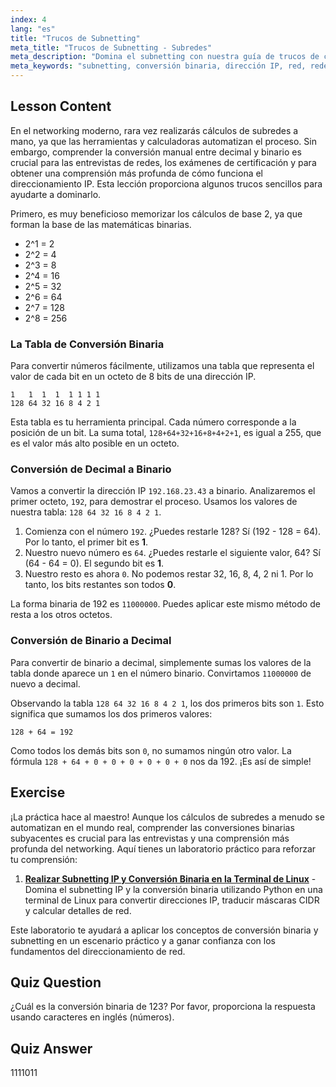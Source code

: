 ```yaml
---
index: 4
lang: "es"
title: "Trucos de Subnetting"
meta_title: "Trucos de Subnetting - Subredes"
meta_description: "Domina el subnetting con nuestra guía de trucos de conversión binaria. Aprende a usar la tabla 128+64+32+16+8+4+2+1 para convertir rápidamente direcciones IP de decimal a binario y viceversa. Esencial para entrevistas de redes y certificaciones."
meta_keywords: "subnetting, conversión binaria, dirección IP, red, redes Linux, 128+64+32+16+8+4+2+1, 128 64 32 16 8 4 2 1, decimal a binario, matemáticas de subredes, tutorial, guía"
---
```


## Lesson Content

En el networking moderno, rara vez realizarás cálculos de subredes a mano, ya que las herramientas y calculadoras automatizan el proceso. Sin embargo, comprender la conversión manual entre decimal y binario es crucial para las entrevistas de redes, los exámenes de certificación y para obtener una comprensión más profunda de cómo funciona el direccionamiento IP. Esta lección proporciona algunos trucos sencillos para ayudarte a dominarlo.

Primero, es muy beneficioso memorizar los cálculos de base 2, ya que forman la base de las matemáticas binarias.

- 2^1 = 2
- 2^2 = 4
- 2^3 = 8
- 2^4 = 16
- 2^5 = 32
- 2^6 = 64
- 2^7 = 128
- 2^8 = 256

### La Tabla de Conversión Binaria

Para convertir números fácilmente, utilizamos una tabla que representa el valor de cada bit en un octeto de 8 bits de una dirección IP.

```plaintext
1   1  1  1  1 1 1 1
128 64 32 16 8 4 2 1
```

Esta tabla es tu herramienta principal. Cada número corresponde a la posición de un bit. La suma total, `128+64+32+16+8+4+2+1`, es igual a 255, que es el valor más alto posible en un octeto.

### Conversión de Decimal a Binario

Vamos a convertir la dirección IP `192.168.23.43` a binario. Analizaremos el primer octeto, `192`, para demostrar el proceso. Usamos los valores de nuestra tabla: `128 64 32 16 8 4 2 1`.

1.  Comienza con el número `192`. ¿Puedes restarle 128? Sí (192 - 128 = 64). Por lo tanto, el primer bit es **1**.
2.  Nuestro nuevo número es `64`. ¿Puedes restarle el siguiente valor, 64? Sí (64 - 64 = 0). El segundo bit es **1**.
3.  Nuestro resto es ahora `0`. No podemos restar 32, 16, 8, 4, 2 ni 1. Por lo tanto, los bits restantes son todos **0**.

La forma binaria de 192 es `11000000`. Puedes aplicar este mismo método de resta a los otros octetos.

### Conversión de Binario a Decimal

Para convertir de binario a decimal, simplemente sumas los valores de la tabla donde aparece un `1` en el número binario. Convirtamos `11000000` de nuevo a decimal.

Observando la tabla `128 64 32 16 8 4 2 1`, los dos primeros bits son `1`. Esto significa que sumamos los dos primeros valores:

`128 + 64 = 192`

Como todos los demás bits son `0`, no sumamos ningún otro valor. La fórmula `128 + 64 + 0 + 0 + 0 + 0 + 0 + 0` nos da 192. ¡Es así de simple!

## Exercise

¡La práctica hace al maestro! Aunque los cálculos de subredes a menudo se automatizan en el mundo real, comprender las conversiones binarias subyacentes es crucial para las entrevistas y una comprensión más profunda del networking. Aquí tienes un laboratorio práctico para reforzar tu comprensión:

1.  **[Realizar Subnetting IP y Conversión Binaria en la Terminal de Linux](https://labex.io/es/labs/comptia-perform-ip-subnetting-and-binary-conversion-in-the-linux-terminal-592782)** - Domina el subnetting IP y la conversión binaria utilizando Python en una terminal de Linux para convertir direcciones IP, traducir máscaras CIDR y calcular detalles de red.

Este laboratorio te ayudará a aplicar los conceptos de conversión binaria y subnetting en un escenario práctico y a ganar confianza con los fundamentos del direccionamiento de red.

## Quiz Question

¿Cuál es la conversión binaria de 123? Por favor, proporciona la respuesta usando caracteres en inglés (números).

## Quiz Answer

1111011
